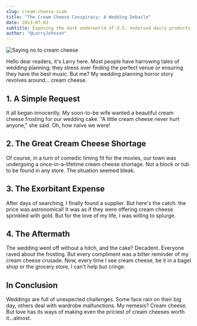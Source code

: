 ```yaml
---
slug: cream-cheese-scam
title: "The Cream Cheese Conspiracy: A Wedding Debacle"
date: 2023-07-03
subtitle: Exposing the dark underworld of U.S. endorsed dairy products.
author: "@LarryJohnson"
---
```


![Saying no to cream cheese](images/cream-cheese.jpg)

Hello dear readers, it's Larry here. Most people have harrowing tales of wedding planning; they stress over finding the perfect venue or ensuring they have the best music. But me? My wedding planning horror story revolves around... cream cheese.

## **1. A Simple Request**

It all began innocently. My soon-to-be wife wanted a beautiful cream cheese frosting for our wedding cake. "A little cream cheese never hurt anyone," she said. Oh, how naive we were!

## **2. The Great Cream Cheese Shortage**

Of course, in a turn of comedic timing fit for the movies, our town was undergoing a once-in-a-lifetime cream cheese shortage. Not a block or tub to be found in any store. The situation seemed bleak.

## **3. The Exorbitant Expense**

After days of searching, I finally found a supplier. But here's the catch: the price was astronomical! It was as if they were offering cream cheese sprinkled with gold. But for the love of my life, I was willing to splurge.

## **4. The Aftermath**

The wedding went off without a hitch, and the cake? Decadent. Everyone raved about the frosting. But every compliment was a bitter reminder of my cream cheese crusade. Now, every time I see cream cheese, be it in a bagel shop or the grocery store, I can't help but cringe.

## **In Conclusion**

Weddings are full of unexpected challenges. Some face rain on their big day, others deal with wardrobe malfunctions. My nemesis? Cream cheese. But love has its ways of making even the priciest of cream cheeses worth it...almost.